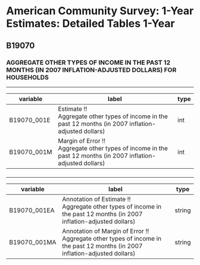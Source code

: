 # American Community Survey: 1-Year Estimates: Detailed Tables 1-Year

## B19070

### AGGREGATE OTHER TYPES OF INCOME IN THE PAST 12 MONTHS (IN 2007 INFLATION-ADJUSTED DOLLARS) FOR HOUSEHOLDS

___

| variable | label | type |
| ----- | ----- | ----- |
| B19070_001E | Estimate !!<br>Aggregate other types of income in the past 12 months (in 2007 inflation-adjusted dollars) | int |
| B19070_001M | Margin of Error !!<br>Aggregate other types of income in the past 12 months (in 2007 inflation-adjusted dollars) | int |
### 

___

| variable | label | type |
| ----- | ----- | ----- |
| B19070_001EA | Annotation of Estimate !!<br>Aggregate other types of income in the past 12 months (in 2007 inflation-adjusted dollars) | string |
| B19070_001MA | Annotation of Margin of Error !!<br>Aggregate other types of income in the past 12 months (in 2007 inflation-adjusted dollars) | string |

